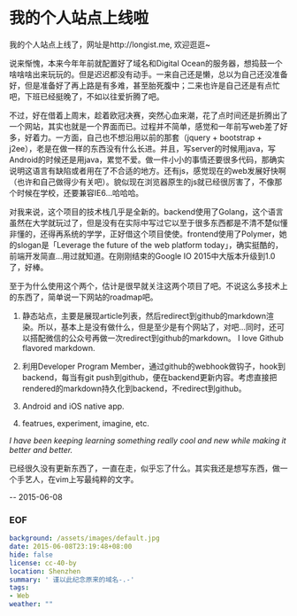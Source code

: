 我的个人站点上线啦
===

我的个人站点上线了，网址是http://longist.me, 欢迎逛逛~

说来惭愧，本来今年年前就配置好了域名和Digital Ocean的服务器，想捣鼓一个啥啥啥出来玩玩的。但是迟迟都没有动手。一来自己还是懒，总以为自己还没准备好，但是准备好了再上路是有多难，甚至胎死腹中；二来也许是自己还是有点忙吧，下班已经挺晚了，不如以往爱折腾了吧。

不过，好在借着上周末，趁着欧冠决赛，突然心血来潮，花了点时间还是折腾出了一个网站，其实也就是一个界面而已。过程并不简单，感觉和一年前写web差了好多，好着力。一方面，自己也不想沿用以前的那套（jquery + bootstrap + j2ee），老是在做一样的东西没有什么长进。并且，写server的时候用java，写Android的时候还是用java，累觉不爱。做一件小小的事情还要很多代码，那确实说明这语言有缺陷或者用在了不合适的地方。还有js，感觉现在的web发展好快啊（也许和自己做得少有关吧）。貌似现在浏览器原生的js就已经很厉害了，不像那个时候在学校，还要兼容IE6...哈哈哈。

对我来说，这个项目的技术栈几乎是全新的。backend使用了Golang，这个语言虽然在大学就玩过了，但是没有在实际中写过它以至于很多东西都是不清不楚似懂非懂的，还得再系统的学学，正好借这个项目使使。frontend使用了Polymer，她的slogan是「Leverage the future of the web platform today」，确实挺酷的，前端开发简直...用过就知道。在刚刚结束的Google IO 2015中大版本升级到1.0了，好棒。

至于为什么使用这个两个，估计是很早就关注这两个项目了吧。不说这么多技术上的东西了，简单说一下网站的roadmap吧。

1. 静态站点，主要是展现article列表，然后redirect到github的markdown渲染。所以，基本上是没有做什么，但是至少是有个网站了，对吧...同时，还可以搭配微信的公众号再做一次redirect到github的markdown。 I love Github flavored markdown.

2. 利用Developer Program Member，通过github的webhook做钩子，hook到backend，每当有git push到github，便在backend更新内容。考虑直接把rendered的markdown持久化到backend，不redirect到github。

3. Android and iOS native app.

4. featrues, experiment, imagine, etc.

*I have been keeping learning something really cool and new while making it better and better.*

已经很久没有更新东西了，一直在走，似乎忘了什么。其实我还是想写东西，做一个手艺人，在vim上写最纯粹的文字。

--
2015-06-08

### EOF
```yaml
background: /assets/images/default.jpg
date: 2015-06-08T23:19:48+08:00
hide: false
license: cc-40-by
location: Shenzhen
summary: ' 谨以此纪念原来的域名-.-'
tags:
- Web
weather: ""
```
